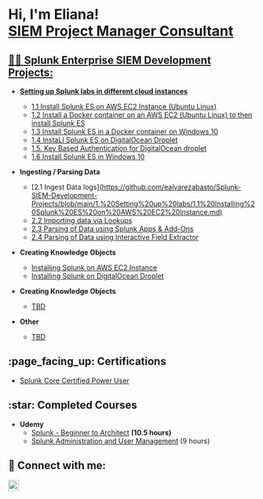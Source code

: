 <h1>Hi, I'm Eliana! <br/><a href="https://github.com/ealvarezabasto">SIEM Project Manager Consultant</a> <a href="https://www.linkedin.com/in/elianaalvarez11/"</a></h1>

<h2>👨‍💻 Splunk Enterprise SIEM Development Projects:</h2>

- <b>Setting up Splunk labs in different cloud instances</b>
  - [1.1 Install Splunk ES on AWS EC2 Instance (Ubuntu Linux)](https://github.com/ealvarezabasto/Splunk-SIEM-Development-Projects/blob/main/1.%20Setting%20up%20labs/1.1%20Installing%20Splunk%20ES%20on%20AWS%20EC2%20Instance.md)
  - [1.2 Install a Docker container on an AWS EC2 (Ubuntu Linux) to then install Splunk ES](https://github.com/ealvarezabasto/Splunk-SIEM-Development-Projects/blob/main/1.%20Setting%20up%20labs/1.2.%20Installing%20Docker%20in%20AWS%20EC2.md)
  - [1.3 Install Splunk ES in a Docker container on Windows 10](https://github.com/ealvarezabasto/Splunk-SIEM-Development-Projects/blob/main/1.%20Setting%20up%20labs/1.3.%20Installing%20Splunk%20Docker%20Container%20in%20Windows.md)
  - [1.4 InstaLl Splunk ES on DigitalOcean Droplet](https://github.com/ealvarezabasto/Splunk-SIEM-Development-Projects/blob/main/Setting%20up%20labs%20/1.4.%20Installing%20Splunk%20ES%20on%20DigitalOcean%20Droplet.md)
  - [1.5. Key Based Authentication for DigitalOcean droplet](https://github.com/ealvarezabasto/Splunk-SIEM-Development-Projects/blob/main/1.%20Setting%20up%20labs/1.5.%20Key%20Based%20Authentication%20for%20DigitalOcean%20droplet.md)
  - [1.6 Install Splunk ES in Windows 10](https://github.com/ealvarezabasto/Splunk-SIEM-Development-Projects/blob/main/1.%20Setting%20up%20labs/1.6%20Install%20Splunk%20in%20Windows%2010.md)
- <b>Ingesting / Parsing Data</b>
  - [2.1 Ingest Data logs][(https://github.com/ealvarezabasto/Splunk-SIEM-Development-Projects/blob/main/1.%20Setting%20up%20labs/1.1%20Installing%20Splunk%20ES%20on%20AWS%20EC2%20Instance.md)](https://github.com/ealvarezabasto/Splunk-SIEM-Development-Projects/blob/main/2.%20Data%20Ingestion%20and%20Parsing/2.1%20Ingest%20Data%20logs.md)
  - [2.2 Importing data via Lookups](https://github.com/ealvarezabasto/Splunk-SIEM-Development-Projects/blob/main/2.%20Data%20Ingestion%20and%20Parsing/2.2%20Importing%20data%20via%20Lookups.md)
  - [2.3 Parsing of Data using Splunk Apps & Add-Ons](https://github.com/ealvarezabasto/Splunk-SIEM-Development-Projects/blob/main/2.%20Data%20Ingestion%20and%20Parsing/2.3%20Parsing%20of%20Data%20using%20Splunk%20Apps%20%26%20Add-Ons.md)
  - [2.4 Parsing of Data using Interactive Field Extractor](https://github.com/ealvarezabasto/Splunk-SIEM-Development-Projects/blob/main/2.%20Data%20Ingestion%20and%20Parsing/2.4%20Parsing%20of%20Data%20using%20Interactive%20Field%20Extractor.md)



- <b>Creating Knowledge Objects</b>
  - [Installing Splunk on AWS EC2 Instance](https://github.com/ealvarezabasto/Splunk-SIEM-Development-Projects/blob/main/Setting%20up%20labs%20/1.1%20Installing%20Splunk%20ES%20on%20AWS%20EC2%20Instance.md)
  - [Installing Splunk on DigitalOcean Droplet](https://github.com/ealvarezabasto/Splunk-SIEM-Development-Projects/blob/main/Setting%20up%20labs%20/1.4.%20Installing%20Splunk%20ES%20on%20DigitalOcean%20Droplet.md)
- <b>Creating Knowledge Objects</b>
  - [TBD](https://github.com/joshmadakor1/Sentinel-Lab)
- <b>Other</b>
  - [TBD](https://github.com/joshmadakor1/EncrypterPOC)

<h2> :page_facing_up: Certifications</h2>

- [Splunk Core Certified Power User](https://www.credly.com/badges/3643f246-3492-49b2-8bd9-aa4d47fa95e4/linked_in_profile)

<h2> :star: Completed Courses</h2>

- <b>Udemy</b>
  - [Splunk - Beginner to Architect](https://www.udemy.com/certificate/UC-21baa65d-4622-4c68-81a6-b291c5967442/) <b>(10.5 hours)</b>
  - <a href="https://www.coursera.org/learn/splunk-administration-and-advanced-topics/home/module/1">Splunk Administration and User Management</a> (9 hours)

<h2> 🤳 Connect with me:</h2>

[<img align="left" alt="JoshMadakor | LinkedIn" width="22px" src="https://cdn.jsdelivr.net/npm/simple-icons@v3/icons/linkedin.svg" />][linkedin]

[linkedin]: https://www.linkedin.com/in/elianaalvarez11/
